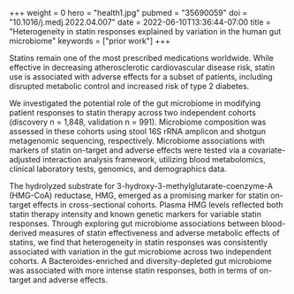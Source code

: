 +++
weight = 0
hero = "health1.jpg"
pubmed = "35690059"
doi = "10.1016/j.medj.2022.04.007"
date = 2022-06-10T13:36:44-07:00
title = "Heterogeneity in statin responses explained by variation in the human gut microbiome"
keywords = ["prior work"]
+++

Statins remain one of the most prescribed medications worldwide. While effective in decreasing atherosclerotic cardiovascular disease risk, statin use is associated with adverse effects for a subset of patients, including disrupted metabolic control and increased risk of type 2 diabetes.

We investigated the potential role of the gut microbiome in modifying patient responses to statin therapy across two independent cohorts (discovery n = 1,848, validation n = 991). Microbiome composition was assessed in these cohorts using stool 16S rRNA amplicon and shotgun metagenomic sequencing, respectively. Microbiome associations with markers of statin on-target and adverse effects were tested via a covariate-adjusted interaction analysis framework, utilizing blood metabolomics, clinical laboratory tests, genomics, and demographics data.

The hydrolyzed substrate for 3-hydroxy-3-methylglutarate-coenzyme-A (HMG-CoA) reductase, HMG, emerged as a promising marker for statin on-target effects in cross-sectional cohorts. Plasma HMG levels reflected both statin therapy intensity and known genetic markers for variable statin responses. Through exploring gut microbiome associations between blood-derived measures of statin effectiveness and adverse metabolic effects of statins, we find that heterogeneity in statin responses was consistently associated with variation in the gut microbiome across two independent cohorts. A Bacteroides-enriched and diversity-depleted gut microbiome was associated with more intense statin responses, both in terms of on-target and adverse effects.
